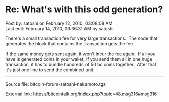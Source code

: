 # Re: What's with this odd generation?

Post by: satoshi on February 12, 2010, 03:08:08 AM<br>
Last edit: February 14, 2010, 06:36:31 AM by satoshi

There's a small transaction fee for very large transactions. &nbsp;The node that generates the block that contains the transaction gets the fee.

If the same money gets sent again, it won't incur the fee again. &nbsp;If all you have is generated coins in your wallet, if you send them all in one huge transaction, it has to bundle hundreds of 50 bc coins together. &nbsp;After that it's just one line to send the combined unit.


---

Source file: bitcoin-forum-satoshi-nakamoto.tgz

External link: https://bitcointalk.org/index.php?topic=48.msg316#msg316
